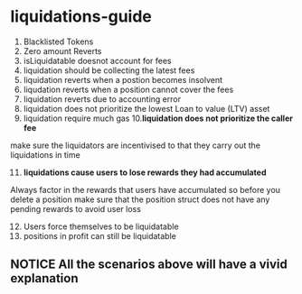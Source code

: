 # liquidations-guide

1. Blacklisted Tokens
2. Zero amount Reverts
3. isLiquidatable doesnot account for fees
4. liquidation should be collecting the latest fees
5. liquidation reverts when a postion becomes insolvent
6. liqudation reverts when a position cannot cover the fees
7. liquidation reverts due to accounting error
8. liquidation does not prioritize the lowest Loan to value (LTV) asset
9. liquidation require much gas
10.**liquidation does not prioritize the caller fee**

 make sure the liquidators are incentivised to that they carry out the liquidations in time


11. **liquidations cause users to lose rewards they had accumulated**

 Always factor in the rewards that users have accumulated so before you delete a position make sure that the position struct does not have any pending rewards to avoid user loss

12. Users force themselves to be liquidatable
13. positions in profit can still be liquidatable

## NOTICE All the scenarios above will have a vivid explanation
